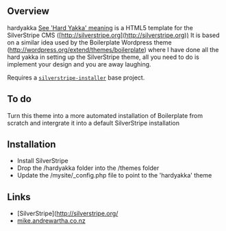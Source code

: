 ## Overview

hardyakka [See 'Hard Yakka' meaning](http://en.wikipedia.org/wiki/Yakka) is a HTML5 template for the SilverStripe CMS ([http://silverstripe.org](http://silverstripe.org))
It is based on a similar idea used by the Boilerplate Wordpress theme (http://wordpress.org/extend/themes/boilerplate) where I have done
all the hard yakka in setting up the SilverStripe theme, all you need to do is implement your design and you are away laughing.

Requires a [`silverstripe-installer`](http://github.com/silverstripe/silverstripe-installer) base project.

## To do ##

Turn this theme into a more automated installation of Boilerplate from scratch and intergrate it into a default SilverStripe installation

## Installation ##

 * Install SilverStripe
 * Drop the /hardyakka folder into the /themes folder
 * Update the /mysite/_config.php file to point to the 'hardyakka' theme

## Links ##

 * [SilverStripe](http://silverstripe.org/
 * [mike.andrewartha.co.nz](http://mike.andrewartha.co.nz/)